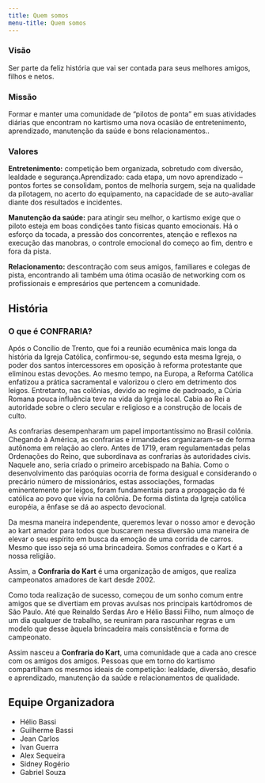 ```yaml
---
title: Quem somos
menu-title: Quem somos
---
```


### Visão

Ser parte da feliz história que vai ser contada para seus melhores amigos, filhos e netos.

### Missão

Formar e manter uma comunidade de “pilotos de ponta” em suas atividades diárias que encontram no kartismo uma nova ocasião de entretenimento, aprendizado, manutenção da saúde e bons relacionamentos..

### Valores

**Entretenimento:** competição bem organizada, sobretudo com diversão, lealdade e segurança.Aprendizado: cada etapa, um novo aprendizado – pontos fortes se consolidam, pontos de melhoria surgem, seja na qualidade da pilotagem, no acerto do equipamento, na capacidade de se auto-avaliar diante dos resultados e incidentes.

**Manutenção da saúde:** para atingir seu melhor, o kartismo exige que o piloto esteja em boas condições tanto físicas quanto emocionais. Há o esforço da tocada, a pressão dos concorrentes, atenção e reflexos na execução das manobras, o controle emocional do começo ao fim, dentro e fora da pista.

**Relacionamento:** descontração com seus amigos, familiares e colegas de pista, encontrando ali também uma ótima ocasião de networking com os profissionais e empresários que pertencem a comunidade.

## História

### O que é CONFRARIA?

Após o Concílio de Trento, que foi a reunião ecumênica mais longa da história da Igreja Católica, confirmou-se, segundo esta mesma Igreja, o poder dos santos intercessores em oposição à reforma protestante que eliminou estas devoções. Ao mesmo tempo, na Europa, a Reforma Católica enfatizou a prática sacramental e valorizou o clero em detrimento dos leigos. Entretanto, nas colônias, devido ao regime de padroado, a Cúria Romana pouca influência teve na vida da Igreja local. Cabia ao Rei a autoridade sobre o clero secular e religioso e a construção de locais de culto.

As confrarias desempenharam um papel importantíssimo no Brasil colônia. Chegando à América, as confrarias e irmandades organizaram-se de forma autônoma em relação ao clero. Antes de 1719, eram regulamentadas pelas Ordenações do Reino, que subordinava as confrarias às autoridades civis. Naquele ano, seria criado o primeiro arcebispado na Bahia. Como o desenvolvimento das paróquias ocorria de forma desigual e considerando o precário número de missionários, estas associações, formadas eminentemente por leigos, foram fundamentais para a propagação da fé católica ao povo que vivia na colônia. De forma distinta da Igreja católica européia, a ênfase se dá ao aspecto devocional.

Da mesma maneira independente, queremos levar o nosso amor e devoção ao kart amador para todos que buscarem nessa diversão uma maneira de elevar o seu espírito em busca da emoção de uma corrida de carros. Mesmo que isso seja só uma brincadeira. Somos confrades e o Kart é a nossa religião.

Assim, a **Confraria do Kart** é uma organização de amigos, que realiza campeonatos amadores de kart desde 2002.

Como toda realização de sucesso, começou de um sonho comum entre amigos que se divertiam em provas avulsas nos principais kartódromos de São Paulo. Até que Reinaldo Serdas Aro e Hélio Bassi Filho, num almoço de um dia qualquer de trabalho, se reuniram para rascunhar regras e um modelo que desse àquela brincadeira mais consistência e forma de campeonato.

Assim nasceu a **Confraria do Kart**, uma comunidade que a cada ano cresce com os amigos dos amigos. Pessoas que em torno do kartismo compartilham os mesmos ideais de competição: lealdade, diversão, desafio e aprendizado, manutenção da saúde e relacionamentos de qualidade.

## **Equipe Organizadora**

- Hélio Bassi
- Guilherme Bassi
- Jean Carlos
- Ivan Guerra
- Alex Sequeira
- Sidney Rogério
- Gabriel Souza